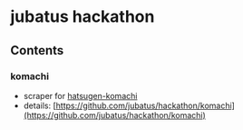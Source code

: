 # jubatus hackathon 

## Contents

### komachi
* scraper for [hatsugen-komachi](http://komachi.yomiuri.co.jp)
* details: [https://github.com/jubatus/hackathon/komachi](https://github.com/jubatus/hackathon/komachi)
